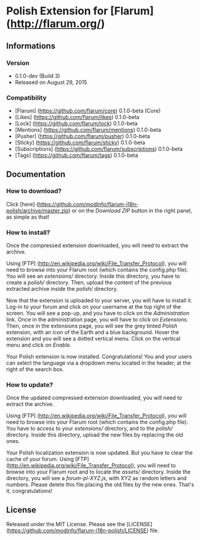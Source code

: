 # Polish Extension for [Flarum] (http://flarum.org/) 

## Informations

### Version

- 0.1.0-dev (Build 3)
- Released on August 29, 2015

### Compatibility

- [Flarum] (https://github.com/flarum/core) 0.1.0-beta (Core)
- [Likes] (https://github.com/flarum/likes) 0.1.0-beta
- [Lock] (https://github.com/flarum/lock) 0.1.0-beta
- [Mentions] (https://github.com/flarum/mentions) 0.1.0-beta
- [Pusher] (https://github.com/flarum/pusher) 0.1.0-beta
- [Sticky] (https://github.com/flarum/sticky) 0.1.0-beta
- [Subscriptions] (https://github.com/flarum/subscriptions) 0.1.0-beta
- [Tags] (https://github.com/flarum/tags) 0.1.0-beta

## Documentation

### How to download?

Click [here] (https://github.com/modInfo/flarum-i18n-polish/archive/master.zip) or on the *Download ZIP* button in the right panel, as simple as that!

### How to install?

Once the compressed extension downloaded, you will need to extract the archive.


Using [FTP] (http://en.wikipedia.org/wiki/File_Transfer_Protocol), you will need to browse into your Flarum root (which contains the config.php file). You will see an *extensions/* directory. Inside this directory, you have to create a *polish/* directory. Then, upload the content of the previous extracted archive inside the *polish/* directory.


Now that the extension is uploaded to your server, you will have to install it. Log-in to your forum and click on your username at the top right of the screen. You will see a pop-up, and you have to click on the *Administration* link. Once in the administration page, you will have to click on *Extensions*. Then, once in the extensions page, you will see the grey tinted *Polish* extension, with an icon of the Earth and a blue background. Hover the extension and you will see a dotted vertical menu. Click on the vertical menu and click on *Enable*.

Your Polish extension is now installed. Congratulations! You and your users can select the language via a dropdown menu located in the header, at the right of the search box.

### How to update?

Once the updated compressed extension downloaded, you will need to extract the archive.

Using [FTP] (http://en.wikipedia.org/wiki/File_Transfer_Protocol), you will need to browse into your Flarum root (which contains the config.php file). You have to access to your *extensions/* directory, and to the *polish/* directory. Inside this directory, upload the new files by replacing the old ones.


Your Polish localization extension is now updated. But you have to clear the cache of your forum. Using [FTP] (http://en.wikipedia.org/wiki/File_Transfer_Protocol), you will need to browse into your Flarum root and to locate the *assets/* directory. Inside the directory, you will see a *forum-pl-XYZ.js*, with XYZ as random letters and numbers. Please delete this file.placing the old files by the new ones. That's it, congratulations!


## License

Released under the MIT License. Please see the [LICENSE] (https://github.com/modinfo/flarum-i18n-polish/LICENSE) file.
